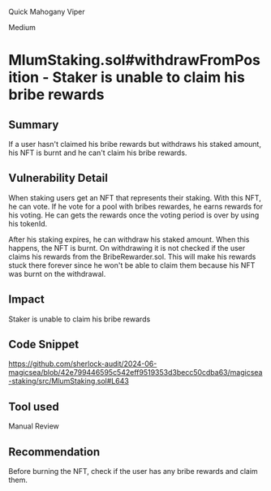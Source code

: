Quick Mahogany Viper

Medium

# MlumStaking.sol#withdrawFromPosition - Staker is unable to claim his bribe rewards

## Summary
If a user hasn't claimed his bribe rewards but withdraws his staked amount, his NFT is burnt and he can't claim his bribe rewards. 

## Vulnerability Detail
When staking users get an NFT that represents their staking. With this NFT, he can vote. If he vote for a pool with bribes rewardes, he earns rewards for his voting. He can gets the rewards once the voting period is over by using his tokenId. 

After his staking expires, he can withdraw his staked amount. When this happens, the NFT is burnt. On withdrawing it is not checked if the user claims his rewards from the BribeRewarder.sol. This will make his rewards stuck there forever since he won't be able to claim them because his NFT was burnt on the withdrawal.
## Impact
Staker is unable to claim his bribe rewards

## Code Snippet
https://github.com/sherlock-audit/2024-06-magicsea/blob/42e799446595c542eff9519353d3becc50cdba63/magicsea-staking/src/MlumStaking.sol#L643

## Tool used

Manual Review

## Recommendation
Before burning the NFT, check if the user has any bribe rewards and claim them.